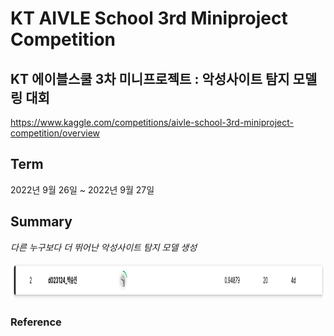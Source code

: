 # KT AIVLE School 3rd Miniproject Competition

## KT 에이블스쿨 3차 미니프로젝트 : 악성사이트 탐지 모델링 대회 

https://www.kaggle.com/competitions/aivle-school-3rd-miniproject-competition/overview

## Term

2022년 9월 26일 ~ 2022년 9월 27일

## Summary 

*다른 누구보다 더 뛰어난 악성사이트 탐지 모델 생성*   

<img src="./img/ranking.png"  width="1418" height="60"/>

### Reference

